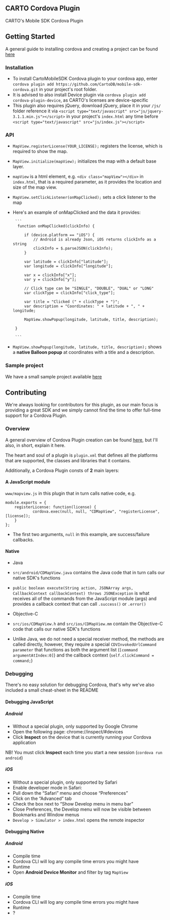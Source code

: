 ## CARTO Cordova Plugin

CARTO's Mobile SDK Cordova Plugin

## Getting Started

A general guide to installing cordova and creating a project can be found [here](https://cordova.apache.org/docs/en/latest/guide/cli/)

### Installation

* To install CartoMobileSDK Cordova plugin to your cordova app, enter `cordova plugin add https://github.com/CartoDB/mobile-sdk-cordova.git` in your project's root folder.
* It is advised to also install Device plugin via `cordova plugin add cordova-plugin-device`, as CARTO's licenses are device-specific
* This plugin also requires jQuery, download jQuery, place it in your `/js/` folder reference it via `<script type="text/javascript" src="js/jquery-3.1.1.min.js"></script>` in your project's `index.html` any time before `<script type="text/javascript" src="js/index.js"></script>`


### API
* `MapView.registerLicense(YOUR_LICENSE);` registers the license, which is required to show the map.
* `MapView.initialize(mapView);` initializes the map with a default base layer. 
 * `mapView` is a html element, e.g. `<div class="mapView"></div>` in `index.html`, that is a required parameter, as it provides the location and size of the map view.
* `MapView.setClickListener(onMapClicked);` sets a click listener to the map

 * Here's an example of onMapClicked and the data it provides: 
 
		```
		 function onMapClicked(clickInfo) {
		
		    if (device.platform == "iOS") {
		        // Android is already Json, iOS returns clickInfo as a string
		        clickInfo = $.parseJSON(clickInfo);
		    }
		    
		    var latitude = clickInfo["latitude"];
		    var longitude = clickInfo["longitude"];
		    
		    var x = clickInfo["x"];
		    var y = clickInfo["y"];
		
		    // Click type can be "SINGLE", "DOUBLE", "DUAL" or "LONG"
		    var clickType = clickInfo["click_type"];
		
		    var title = "Clicked (" + clickType + ")";
		    var description = "Coordinates: " + latitude + ", " + longitude;
		
		    MapView.showPopup(longitude, latitude, title, description);
		    
		}
		
		```

* `MapView.showPopup(longitude, latitude, title, description);` shows a **native Balloon popup** at coordinates with a title and a description.

### Sample project

We have a small sample project available [here](https://github.com/CartoDB/mobile-cordova-samples)

## Contributing

We're always looking for contributors for this plugin, as our main focus is providing a great SDK and we simply cannot find the time to offer full-time support for a Cordova Plugin.

### Overview

A general overview of Cordova Plugin creation can be found [here](https://cordova.apache.org/docs/en/latest/guide/hybrid/plugins/), but I'll also, in short, explain it here.

The heart and soul of a plugin is `plugin.xml` that defines all the platforms that are supported, the classes and libraries that it contains.

Additionally, a Cordova Plugin consts of **2** main layers:

#### A JavaScript module 

`www/mapview.js` in this plugin that in turn calls native code, e.g.
	
	module.exports = {
		registerLicense: function(license) {
				cordova.exec(null, null, "CDMapView", "registerLicense", [license]);
		}
	};
	
	
* The first two arguments, `null` in this example, are success/failure callbacks.


#### Native

* Java 
 * `src/android/CDMapView.java` contains the Java code that in turn calls our native SDK's functions
 * `public boolean execute(String action, JSONArray args, CallbackContext callbackContext) throws JSONException` is what receives all of the commands from the JavaScript module (args) and provides a callback context that can call `.success()` or `.error()`
 
* Objective-C
 * `src/ios/CDMapView.h` and `src/ios/CDMapView.mm` contain the Objective-C code that calls our native SDK's functions
 * Unlike Java, we do not need a special receiver method, the methods are called directly, however, they require a special `CDVInvokedUrlCommand parameter` that functions as both the argument list (`[command argumentAtIndex:0]`) and the callback context (`self.clickCommand = command;`)

### Debugging

There's no easy solution for debugging Cordova, that's why we've also included a small cheat-sheet in the README

#### Debugging JavaScript

##### Android

* Without a special plugin, only supported by Google Chrome
* Open the following page: chrome://inspect/#devices
* Click **Inspect** on the device that is currently running your Cordova application

NB! You must click **Inspect** each time you start a new session (`cordova run android`)

##### iOS

* Without a special plugin, only supported by Safari
* Enable developer mode in Safari:
 * Pull down the “Safari” menu and choose “Preferences”
 * Click on the “Advanced” tab
 * Check the box next to “Show Develop menu in menu bar”
 * Close Preferences, the Develop menu will now be visible between Bookmarks and Window menus
* `Develop > Simulator > index.html` opens the remote inspector
 
 
#### Debugging Native

##### Android

* Compile time
 * Cordova CLI will log any compile time errors you might have
* Runtime
 * Open **Android Device Monitor** and filter by tag `MapView`
 
 
##### iOS

* Compile time
 * Cordova CLI will log any compile time errors you might have
* Runtime
 * ?

